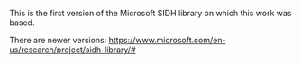 This is the first version of the Microsoft SIDH library on which this work was based.

There are newer versions: https://www.microsoft.com/en-us/research/project/sidh-library/#
